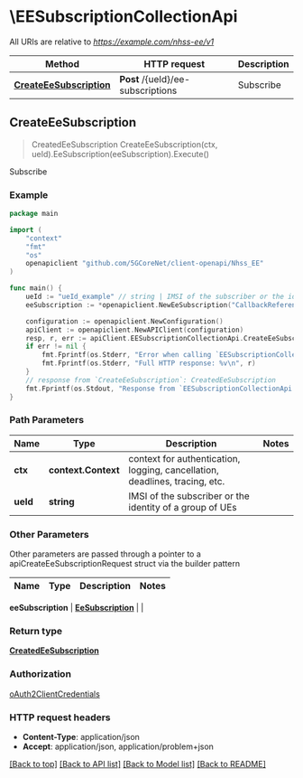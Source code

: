 # \EESubscriptionCollectionApi

All URIs are relative to *https://example.com/nhss-ee/v1*

Method | HTTP request | Description
------------- | ------------- | -------------
[**CreateEeSubscription**](EESubscriptionCollectionApi.md#CreateEeSubscription) | **Post** /{ueId}/ee-subscriptions | Subscribe



## CreateEeSubscription

> CreatedEeSubscription CreateEeSubscription(ctx, ueId).EeSubscription(eeSubscription).Execute()

Subscribe

### Example

```go
package main

import (
    "context"
    "fmt"
    "os"
    openapiclient "github.com/5GCoreNet/client-openapi/Nhss_EE"
)

func main() {
    ueId := "ueId_example" // string | IMSI of the subscriber or the identity of a group of UEs
    eeSubscription := *openapiclient.NewEeSubscription("CallbackReference_example") // EeSubscription | 

    configuration := openapiclient.NewConfiguration()
    apiClient := openapiclient.NewAPIClient(configuration)
    resp, r, err := apiClient.EESubscriptionCollectionApi.CreateEeSubscription(context.Background(), ueId).EeSubscription(eeSubscription).Execute()
    if err != nil {
        fmt.Fprintf(os.Stderr, "Error when calling `EESubscriptionCollectionApi.CreateEeSubscription``: %v\n", err)
        fmt.Fprintf(os.Stderr, "Full HTTP response: %v\n", r)
    }
    // response from `CreateEeSubscription`: CreatedEeSubscription
    fmt.Fprintf(os.Stdout, "Response from `EESubscriptionCollectionApi.CreateEeSubscription`: %v\n", resp)
}
```

### Path Parameters


Name | Type | Description  | Notes
------------- | ------------- | ------------- | -------------
**ctx** | **context.Context** | context for authentication, logging, cancellation, deadlines, tracing, etc.
**ueId** | **string** | IMSI of the subscriber or the identity of a group of UEs | 

### Other Parameters

Other parameters are passed through a pointer to a apiCreateEeSubscriptionRequest struct via the builder pattern


Name | Type | Description  | Notes
------------- | ------------- | ------------- | -------------

 **eeSubscription** | [**EeSubscription**](EeSubscription.md) |  | 

### Return type

[**CreatedEeSubscription**](CreatedEeSubscription.md)

### Authorization

[oAuth2ClientCredentials](../README.md#oAuth2ClientCredentials)

### HTTP request headers

- **Content-Type**: application/json
- **Accept**: application/json, application/problem+json

[[Back to top]](#) [[Back to API list]](../README.md#documentation-for-api-endpoints)
[[Back to Model list]](../README.md#documentation-for-models)
[[Back to README]](../README.md)

